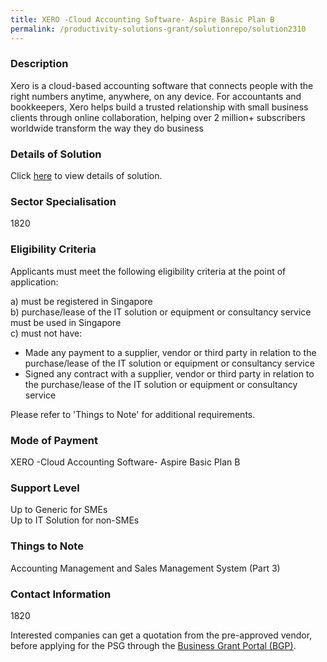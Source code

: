```yaml
---
title: XERO -Cloud Accounting Software- Aspire Basic Plan B
permalink: /productivity-solutions-grant/solutionrepo/solution2310
---
```


### Description

Xero is a cloud-based accounting software that connects people with the right numbers anytime, anywhere, on any device. For accountants and bookkeepers, Xero helps build a trusted relationship with small business clients through online collaboration, helping over 2 million+ subscribers worldwide transform the way they do business

### Details of Solution

Click <a href='Clooud Consulting LLP' target='_blank' rel='noopener'>here</a> to view details of solution.

### Sector Specialisation

 1820 

### Eligibility Criteria

Applicants must meet the following eligibility criteria at the point of application:

a) must be registered in Singapore <br>
b) purchase/lease of the IT solution or equipment or consultancy service must be used in Singapore <br>
c) must not have:
- Made any payment to a supplier, vendor or third party in relation to the purchase/lease of the IT solution or equipment or consultancy service
- Signed any contract with a supplier, vendor or third party in relation to the purchase/lease of the IT solution or equipment or consultancy service

Please refer to 'Things to Note' for additional requirements.

### Mode of Payment
XERO -Cloud Accounting Software- Aspire Basic Plan B

### Support Level
Up to Generic for SMEs <br>
Up to IT Solution for non-SMEs

### Things to Note
Accounting Management and Sales Management System (Part 3)

### Contact Information
1820

Interested companies can get a quotation from the pre-approved vendor, before applying for the PSG through the <a target='_blank' rel='noopener' href='https://www.businessgrants.gov.sg/'>Business Grant Portal (BGP)</a>.
